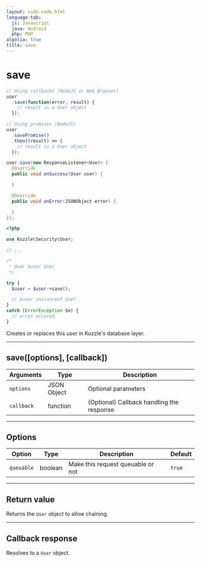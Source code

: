 ```yaml
---
layout: side-code.html
language-tab:
  js: Javascript
  java: Android
  php: PHP
algolia: true
title: save
---
```


# save

```js
// Using callbacks (NodeJS or Web Browser)
user
  .save(function(error, result) {
    // result is a User object
  });

// Using promises (NodeJS)
user
  .savePromise()
  .then((result) => {
    // result is a User object
  });
```

```java
user.save(new ResponseListener<User> {
  @Override
  public void onSuccess(User user) {

  }

  @Override
  public void onError(JSONObject error) {

  }
});
```

```php
<?php

use Kuzzle\Security\User;

// ...

/*
 * @var $user User
 */

try {
  $user = $user->save();

  // $user instanceof User
}
catch (ErrorException $e) {
  // error occured
}
```

Creates or replaces this user in Kuzzle's database layer.

---

## save([options], [callback])

| Arguments | Type | Description |
|---------------|---------|----------------------------------------|
| ``options`` | JSON Object | Optional parameters |
| ``callback`` | function | (Optional) Callback handling the response |

---

## Options

| Option | Type | Description | Default |
|---------------|---------|----------------------------------------|---------|
| ``queuable`` | boolean | Make this request queuable or not  | ``true`` |

---

## Return value

Returns the `User` object to allow chaining.

---

## Callback response

Resolves to a `User` object.
